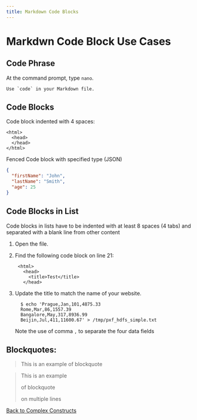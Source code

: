 ```yaml
---
title: Markdown Code Blocks
---
```


# Markdwn Code Block Use Cases

## Code Phrase

At the command prompt, type `nano`.

``Use `code` in your Markdown file.``

## Code Blocks

Code block indented with 4 spaces:

    <html>
      <head>
      </head>
    </html>

Fenced Code block with specified type (JSON)

```json
{
  "firstName": "John",
  "lastName": "Smith",
  "age": 25
}
```

## Code Blocks in List

 Code blocks in lists have to be indented with at least 8 spaces (4 tabs) and separated with a blank line from other content

1. Open the file.
1. Find the following code block on line 21:

        <html>
          <head>
            <title>Test</title>
          </head>

1. Update the title to match the name of your website.

    ``` shell
      $ echo 'Prague,Jan,101,4875.33
      Rome,Mar,86,1557.39
      Bangalore,May,317,8936.99
      Beijin,Jul,411,11600.67' > /tmp/pxf_hdfs_simple.txt
    ```

    Note the use of comma `,` to separate the four data fields

## Blockquotes:

> This is an example of blockquote

> This is an example
>
> of blockquote
>
> on multiple lines


[Back to Complex Constructs](../ComplexConstructs.md)

